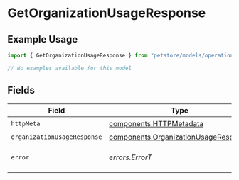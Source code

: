 # GetOrganizationUsageResponse

## Example Usage

```typescript
import { GetOrganizationUsageResponse } from "petstore/models/operations";

// No examples available for this model
```

## Fields

| Field                                                                                        | Type                                                                                         | Required                                                                                     | Description                                                                                  |
| -------------------------------------------------------------------------------------------- | -------------------------------------------------------------------------------------------- | -------------------------------------------------------------------------------------------- | -------------------------------------------------------------------------------------------- |
| `httpMeta`                                                                                   | [components.HTTPMetadata](../../models/components/httpmetadata.md)                           | :heavy_check_mark:                                                                           | N/A                                                                                          |
| `organizationUsageResponse`                                                                  | [components.OrganizationUsageResponse](../../models/components/organizationusageresponse.md) | :heavy_minus_sign:                                                                           | OK                                                                                           |
| `error`                                                                                      | *errors.ErrorT*                                                                              | :heavy_minus_sign:                                                                           | Default error response                                                                       |